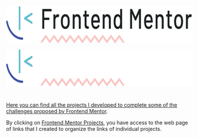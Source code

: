 <br>

<!-- Light Mode -->
<p align="center">
    <a href="https://www.frontendmentor.io/?ref=challenge/#gh-light-mode-only">
    <img src="https://github.com/azrmicael/icons/blob/cc73cf8c57cca7dac8366f0202cec75408893b96/images/fem-light-logo.svg#gh-light-mode-only" alt="Frontend Mentor" height="100">
</p>

<!-- Dark Mode -->
<p align="center">
    <a href="https://www.frontendmentor.io/?ref=challenge/#gh-dark-mode-only">
    <img src="https://github.com/azrmicael/icons/blob/cc73cf8c57cca7dac8366f0202cec75408893b96/images/fem-dark-logo.svg#gh-dark-mode-only" alt="Frontend Mentor" height="100">
</p>

#

Here you can find all the projects I developed to complete some of the challenges proposed by [Frontend Mentor](https://www.frontendmentor.io?ref=challenge).

By clicking on [Frontend Mentor Projects](https://azrmicael.github.io/frontend-mentor/), you have access to the web page of links that I created to organize the links of individual projects.
